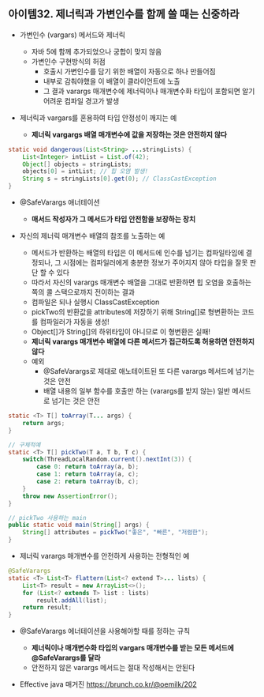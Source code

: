 ## 아이템32. 제너릭과 가변인수를 함께 쓸 때는 신중하라

* 가변인수 (vargars) 메서드와 제너릭
	* 자바 5에 함께 추가되었으나 궁합이 맞지 않음
	* 가변인수 구현방식의 허점
		* 호출시 가변인수를 담기 위한 배열이 자동으로 하나 만들어짐
		* 내부로 감춰야했을 이 배열이 클라이언트에 노출
		* 그 결과 varargs	매개변수에 제너릭이나 매개변수화 타입이 포함되면 알기 어려운 컴파일 경고가 발생

* 제너릭과 vargars를 혼용하여 타입 안정성이 깨지는 예
	* **제너릭 vargargs 배열 매개변수에 값을 저장하는 것은 안전하지 않다**
```java
static void dangerous(List<String> ...stringLists) {
	List<Integer> intList = List.of(42);
	Object[] objects = stringLists;
	objects[0] = intList; // 힙 오염 발생!
	String s = stringLists[0].get(0); // ClassCastException
}
```

* @SafeVarargs 애너테이션
	* **매서드 작성자가 그 메서드가 타입 안전함을 보장하는 장치**

* 자신의 제너릭 매개변수 배열의 참조를 노출하는 예
	* 메서드가 반환하는 배열의 타입은 이 메서드에 인수를 넘기는 컴파일타임에 결정되나, 그 시점에는 컴파일러에게 충분한 정보가 주어지지 않아 타입을 잘못 판단 할 수 있다
	* 따라서 자신의 varargs 매개변수 배열을 그대로 반환하면 힙 오염을 호출하는 쪽의 콜 스택으로까지 전이하는 결과
	* 컴파일은 되나 실행시 ClassCastException 
	* pickTwo의 반환값을 attributes에 저장하기 위해 String[]로 형변환하는 코드를 컴파일러가 자동을 생성!
	* Object[]가 String[]의 하위타입이 아니므로 이 형변환은 실패!
	* **제너릭 varargs	매개변수 배열에 다른 메서드가 접근하도록 허용하면 안전하지 않다**
	* 예외
		* @SafeVarargs로 제대로 애노테이트된 또 다른 varargs 메서드에 넘기는 것은 안전
		* 배열 내용의 일부 함수를 호출만 하는 (varargs를 받지 않는) 일반 메서드로 넘기는 것은 안전
```java
static <T> T[] toArray(T... args) {
	return args;
}

// 구체적예
static <T> T[] pickTwo(T a, T b, T c) {
	switch(ThreadLocalRandom.current().nextInt(3)) {
		case 0: return toArray(a, b);
		case 1: return toArray(a, c);
		case 2: return toArray(b, c);
	}
	throw new AssertionError();
}

// pickTwo 사용하는 main
public static void main(String[] args) {
	String[] attributes = pickTwo("좋은", "빠른", "저렴한");
}
```
* 제너릭 varargs 매개변수를 안전하게 사용하는 전형적인 예
```java
@SafeVarargs
static <T> List<T> flattern(List<? extend T>... lists) {
	List<T> result = new ArrayList<>();
	for (List<? extends T> list : lists)
		result.addAll(list);
	return result;
}
```
* @SafeVarargs 에너테이션을 사용해야할 때를 정하는 규칙
	* **제너릭이나 매개변수화 타입의 vargars 매개변수를 받는 모든 메서드에 @SafeVarargs를 달라**
	* 안전하지 않은 varargs 메서드는 절대 작성해서는 안된다

* Effective java 매거진
https://brunch.co.kr/@oemilk/202
<!--stackedit_data:
eyJoaXN0b3J5IjpbMjIwNTc3MTY1LDgxMzA1NjEzM119
-->